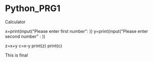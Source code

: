 # Python_PRG1

Calculator

x=print(input("Please enter first number": ))
y=print(input("Please enter second number" : ))


z=x+y
c=x-y
print(z)
print(c)

This is final
